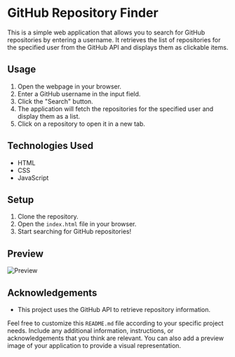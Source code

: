 # GitHub Repository Finder

This is a simple web application that allows you to search for GitHub repositories by entering a username. It retrieves the list of repositories for the specified user from the GitHub API and displays them as clickable items.

## Usage

1. Open the webpage in your browser.
2. Enter a GitHub username in the input field.
3. Click the "Search" button.
4. The application will fetch the repositories for the specified user and display them as a list.
5. Click on a repository to open it in a new tab.

## Technologies Used

- HTML
- CSS
- JavaScript

## Setup

1. Clone the repository.
2. Open the `index.html` file in your browser.
3. Start searching for GitHub repositories!

## Preview

![Preview](./preview.png)

## Acknowledgements

- This project uses the GitHub API to retrieve repository information.

Feel free to customize this `README.md` file according to your specific project needs. Include any additional information, instructions, or acknowledgements that you think are relevant. You can also add a preview image of your application to provide a visual representation.

